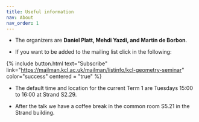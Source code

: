 ```yaml
---
title: Useful information
nav: About
nav_order: 1
---
```


* The organizers are **Daniel Platt, Mehdi Yazdi, and Martin de Borbon**.

* If you want to be added to the mailing list click in the following:

{% include button.html text="Subscribe" link="https://mailman.kcl.ac.uk/mailman/listinfo/kcl-geometry-seminar" color="success" centered = "true" %}


* The default time and location for the current Term 1 are Tuesdays 15:00 to 16:00 at Strand S2.29.

* After the talk we have a coffee break in the common room S5.21 in the Strand building.
